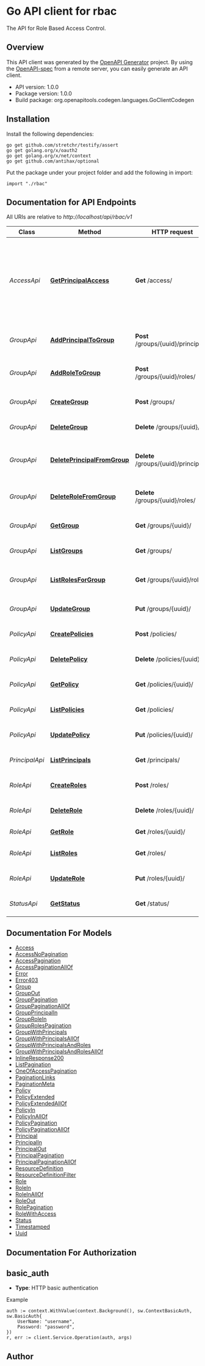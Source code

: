 # Go API client for rbac

The API for Role Based Access Control.

## Overview
This API client was generated by the [OpenAPI Generator](https://openapi-generator.tech) project.  By using the [OpenAPI-spec](https://www.openapis.org/) from a remote server, you can easily generate an API client.

- API version: 1.0.0
- Package version: 1.0.0
- Build package: org.openapitools.codegen.languages.GoClientCodegen

## Installation

Install the following dependencies:

```shell
go get github.com/stretchr/testify/assert
go get golang.org/x/oauth2
go get golang.org/x/net/context
go get github.com/antihax/optional
```

Put the package under your project folder and add the following in import:

```golang
import "./rbac"
```

## Documentation for API Endpoints

All URIs are relative to *http://localhost/api/rbac/v1*

Class | Method | HTTP request | Description
------------ | ------------- | ------------- | -------------
*AccessApi* | [**GetPrincipalAccess**](docs/AccessApi.md#getprincipalaccess) | **Get** /access/ | Get the permitted access for a principal in the tenant (defaults to principal from the identity header)
*GroupApi* | [**AddPrincipalToGroup**](docs/GroupApi.md#addprincipaltogroup) | **Post** /groups/{uuid}/principals/ | Add a principal to a group in the tenant
*GroupApi* | [**AddRoleToGroup**](docs/GroupApi.md#addroletogroup) | **Post** /groups/{uuid}/roles/ | Add a role to a group in the tenant
*GroupApi* | [**CreateGroup**](docs/GroupApi.md#creategroup) | **Post** /groups/ | Create a group in a tenant
*GroupApi* | [**DeleteGroup**](docs/GroupApi.md#deletegroup) | **Delete** /groups/{uuid}/ | Delete a group in the tenant
*GroupApi* | [**DeletePrincipalFromGroup**](docs/GroupApi.md#deleteprincipalfromgroup) | **Delete** /groups/{uuid}/principals/ | Remove a principal from a group in the tenant
*GroupApi* | [**DeleteRoleFromGroup**](docs/GroupApi.md#deleterolefromgroup) | **Delete** /groups/{uuid}/roles/ | Remove a role from a group in the tenant
*GroupApi* | [**GetGroup**](docs/GroupApi.md#getgroup) | **Get** /groups/{uuid}/ | Get a group in the tenant
*GroupApi* | [**ListGroups**](docs/GroupApi.md#listgroups) | **Get** /groups/ | List the groups for a tenant
*GroupApi* | [**ListRolesForGroup**](docs/GroupApi.md#listrolesforgroup) | **Get** /groups/{uuid}/roles/ | List the roles for a group in the tenant
*GroupApi* | [**UpdateGroup**](docs/GroupApi.md#updategroup) | **Put** /groups/{uuid}/ | Udate a group in the tenant
*PolicyApi* | [**CreatePolicies**](docs/PolicyApi.md#createpolicies) | **Post** /policies/ | Create a policy in a tenant
*PolicyApi* | [**DeletePolicy**](docs/PolicyApi.md#deletepolicy) | **Delete** /policies/{uuid}/ | Delete a policy in the tenant
*PolicyApi* | [**GetPolicy**](docs/PolicyApi.md#getpolicy) | **Get** /policies/{uuid}/ | Get a policy in the tenant
*PolicyApi* | [**ListPolicies**](docs/PolicyApi.md#listpolicies) | **Get** /policies/ | List the policies in the tenant
*PolicyApi* | [**UpdatePolicy**](docs/PolicyApi.md#updatepolicy) | **Put** /policies/{uuid}/ | Update a policy in the tenant
*PrincipalApi* | [**ListPrincipals**](docs/PrincipalApi.md#listprincipals) | **Get** /principals/ | List the principals for a tenant
*RoleApi* | [**CreateRoles**](docs/RoleApi.md#createroles) | **Post** /roles/ | Create a roles for a tenant
*RoleApi* | [**DeleteRole**](docs/RoleApi.md#deleterole) | **Delete** /roles/{uuid}/ | Delete a role in the tenant
*RoleApi* | [**GetRole**](docs/RoleApi.md#getrole) | **Get** /roles/{uuid}/ | Get a role in the tenant
*RoleApi* | [**ListRoles**](docs/RoleApi.md#listroles) | **Get** /roles/ | List the roles for a tenant
*RoleApi* | [**UpdateRole**](docs/RoleApi.md#updaterole) | **Put** /roles/{uuid}/ | Update a Role in the tenant
*StatusApi* | [**GetStatus**](docs/StatusApi.md#getstatus) | **Get** /status/ | Obtain server status


## Documentation For Models

 - [Access](docs/Access.md)
 - [AccessNoPagination](docs/AccessNoPagination.md)
 - [AccessPagination](docs/AccessPagination.md)
 - [AccessPaginationAllOf](docs/AccessPaginationAllOf.md)
 - [Error](docs/Error.md)
 - [Error403](docs/Error403.md)
 - [Group](docs/Group.md)
 - [GroupOut](docs/GroupOut.md)
 - [GroupPagination](docs/GroupPagination.md)
 - [GroupPaginationAllOf](docs/GroupPaginationAllOf.md)
 - [GroupPrincipalIn](docs/GroupPrincipalIn.md)
 - [GroupRoleIn](docs/GroupRoleIn.md)
 - [GroupRolesPagination](docs/GroupRolesPagination.md)
 - [GroupWithPrincipals](docs/GroupWithPrincipals.md)
 - [GroupWithPrincipalsAllOf](docs/GroupWithPrincipalsAllOf.md)
 - [GroupWithPrincipalsAndRoles](docs/GroupWithPrincipalsAndRoles.md)
 - [GroupWithPrincipalsAndRolesAllOf](docs/GroupWithPrincipalsAndRolesAllOf.md)
 - [InlineResponse200](docs/InlineResponse200.md)
 - [ListPagination](docs/ListPagination.md)
 - [OneOfAccessPagination](docs/OneOfAccessPagination.md)
 - [PaginationLinks](docs/PaginationLinks.md)
 - [PaginationMeta](docs/PaginationMeta.md)
 - [Policy](docs/Policy.md)
 - [PolicyExtended](docs/PolicyExtended.md)
 - [PolicyExtendedAllOf](docs/PolicyExtendedAllOf.md)
 - [PolicyIn](docs/PolicyIn.md)
 - [PolicyInAllOf](docs/PolicyInAllOf.md)
 - [PolicyPagination](docs/PolicyPagination.md)
 - [PolicyPaginationAllOf](docs/PolicyPaginationAllOf.md)
 - [Principal](docs/Principal.md)
 - [PrincipalIn](docs/PrincipalIn.md)
 - [PrincipalOut](docs/PrincipalOut.md)
 - [PrincipalPagination](docs/PrincipalPagination.md)
 - [PrincipalPaginationAllOf](docs/PrincipalPaginationAllOf.md)
 - [ResourceDefinition](docs/ResourceDefinition.md)
 - [ResourceDefinitionFilter](docs/ResourceDefinitionFilter.md)
 - [Role](docs/Role.md)
 - [RoleIn](docs/RoleIn.md)
 - [RoleInAllOf](docs/RoleInAllOf.md)
 - [RoleOut](docs/RoleOut.md)
 - [RolePagination](docs/RolePagination.md)
 - [RoleWithAccess](docs/RoleWithAccess.md)
 - [Status](docs/Status.md)
 - [Timestamped](docs/Timestamped.md)
 - [Uuid](docs/Uuid.md)


## Documentation For Authorization



## basic_auth

- **Type**: HTTP basic authentication

Example

```golang
auth := context.WithValue(context.Background(), sw.ContextBasicAuth, sw.BasicAuth{
    UserName: "username",
    Password: "password",
})
r, err := client.Service.Operation(auth, args)
```


## Author




